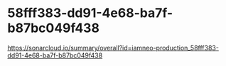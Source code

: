 # 58fff383-dd91-4e68-ba7f-b87bc049f438
https://sonarcloud.io/summary/overall?id=iamneo-production_58fff383-dd91-4e68-ba7f-b87bc049f438
